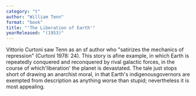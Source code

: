 ```yaml
---
category: "t"
author: "William Tenn"
format: "book"
title: "'The Liberation of Earth'"
yearReleased: "(1953)"
---
```

Vittorio Curtoni saw Tenn as an sf author who "satirizes the mechanics of repression" (Curtoni 1978: 24). This story is afine example, in which Earth is repeatedly conquered and reconquered by rival galactic forces, in the course of which'liberation' the planet is devastated. The tale just stops short of drawing an anarchist moral, in that Earth's indigenousgovernors are exempted from description as anything worse than stupid; nevertheless it is most appealing.